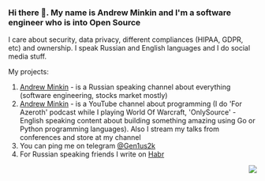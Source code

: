 ### Hi there 👋. My name is Andrew Minkin and I'm a software engineer who is into Open Source

I care about security, data privacy, different compliances (HIPAA, GDPR, etc) and ownership. I speak Russian and English languages and I do social media stuff.

My projects:

1. [Andrew Minkin](https://t.me/retired_on_fire) - is a Russian speaking channel about everything (software engineering, stocks market mostly) 
2. [Andrew Minkin](https://www.youtube.com/channel/UC1ctnuRGUUXe04EgbsYXwPQ) - is a YouTube channel about programming (I do 'For Azeroth' podcast while I playing World Of Warcraft, 'OnlySource' - English speaking content about building something amazing using Go or Python programming languages). Also I stream my talks from conferences and store at my channel
3. You can ping me on telegram [@Gen1us2k](https://t.me/Gen1us2k)
4. For Russian speaking friends I write on [Habr](https://habr.com/ru/users/Gen1us2k/)


<img src="https://github-readme-stats.vercel.app/api?username=gen1us2k&show_icons=true&count_private=true" align="right" />


<!--
**gen1us2k/gen1us2k** is a ✨ _special_ ✨ repository because its `README.md` (this file) appears on your GitHub profile.

Here are some ideas to get you started:

- 🔭 I’m currently working on ...
- 🌱 I’m currently learning ...
- 👯 I’m looking to collaborate on ...
- 🤔 I’m looking for help with ...
- 💬 Ask me about ...
- 📫 How to reach me: ...
- 😄 Pronouns: ...
- ⚡ Fun fact: ...
-->
